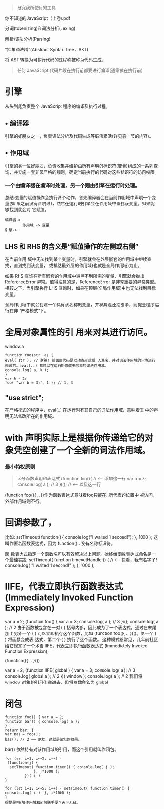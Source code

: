 >研究我所使用的工具

你不知道的JavaScript（上卷).pdf

分词(tokenizing)和词法分析(Lexing)

解析/语法分析(Parsing)

“抽象语法树”(Abstract Syntax Tree，AST)

将 AST 转换为可执行代码的过程称被称为代码生成。

>任何 JavaScript 代码片段在执行前都要进行编译(通常就在执行前)

 # 引擎
从头到尾负责整个 JavaScript 程序的编译及执行过程。

## • 编译器 
引擎的好朋友之一，负责语法分析及代码生成等脏活累活(详见前一节的内容)。

## • 作用域 
引擎的另一位好朋友，负责收集并维护由所有声明的标识符(变量)组成的一系列查 询，并实施一套非常严格的规则，确定当前执行的代码对这些标识符的访问权限。

### 一个由编译器在编译时处理，另一个则由引擎在运行时处理。

总结:变量的赋值操作会执行两个动作，首先编译器会在当前作用域中声明一个变量(如 果之前没有声明过)，然后在运行时引擎会在作用域中查找该变量，如果能够找到就会对 它赋值。
```
编译器-> 
        作用域 -> 变量
引擎->
```
## LHS 和 RHS 的含义是“赋值操作的左侧或右侧”
在当前作用 域中无法找到某个变量时，引擎就会在外层嵌套的作用域中继续查找，直到找到该变量， 或抵达最外层的作用域(也就是全局作用域)为止。

如果 RHS 查询在所有嵌套的作用域中遍寻不到所需的变量，引擎就会抛出 ReferenceError 异常。值得注意的是，ReferenceError 是非常重要的异常类型。
相较之下，当引擎执行 LHS 查询时，如果在顶层(全局作用域)中也无法找到目标变量，

全局作用域中就会创建一个具有该名称的变量，并将其返还给引擎，前提是程序运行在非 “严格模式”下。

# 全局对象属性的引 用来对其进行访问。
window.a

```
function foo(str, a) { 
eval( str ); // 欺骗! 前面的代码是以动态形式插 入进来，并对词法作用域的环境进行修改的。eval(..) 都可以在运行期修改书写期的词法作用域。
console.log( a, b );
}
var b = 2;
foo( "var b = 3;", 1 ); // 1, 3
```
## "use strict";
在严格模式的程序中，eval(..) 在运行时有其自己的词法作用域，意味着其 中的声明无法修改所在的作用域。

# with 声明实际上是根据你传递给它的对象凭空创建了一个全新的词法作用域。

### 最小特权原则
>区分函数声明和表达式
(function foo(){ // <-- 添加这一行 var a = 3; console.log( a ); // 3 })(); // <-- 以及这一行

(function foo(){ .. })作为函数表达式意味着foo只能在..所代表的位置中 被访问，外部作用域则不行。

# 回调参数了，
比如:
setTimeout( function() { console.log("I waited 1 second!");
}, 1000 );
这叫作匿名函数表达式，因为 function().. 没有名称标识符。

函 数表达式指定一个函数名可以有效解决以上问题。始终给函数表达式命名是一个最佳实践:
setTimeout( function timeoutHandler() { // <-- 快看，我有名字了! console.log( "I waited 1 second!" );
}, 1000 );

# IIFE，代表立即执行函数表达式 (Immediately Invoked Function Expression)
var a = 2;
(function foo() { var a = 3;
console.log( a ); // 3 })();
console.log( a ); // 2
由于函数被包含在一对 ( ) 括号内部，因此成为了一个表达式，通过在末尾加上另外一个 ( ) 可以立即执行这个函数，比如 (function foo(){ .. })()。第一个 ( ) 将函数变成表 达式，第二个 ( ) 执行了这个函数。
这种模式很常见，几年前社区给它规定了一个术语:IIFE，代表立即执行函数表达式 (Immediately Invoked Function Expression);

(function(){ .. }())

var a = 2;
(function IIFE( global ) {
var a = 3;
console.log( a ); // 3 console.log( global.a ); // 2
})( window ); console.log( a ); // 2
我们将 window 对象的引用传递进去，但将参数命名为 global


# 闭包
```
function foo() { var a = 2;
function bar() { console.log( a );
}
return bar; }
var baz = foo();
baz(); // 2 —— 朋友，这就是闭包的效果。
```
bar() 依然持有对该作用域的引用，而这个引用就叫作闭包。

```
for (var i=1; i<=5; i++) {
 (function(j) {
  setTimeout( function timer() { console.log( j );
             }, j*1000 );
         })( i );
}

for (let i=1; i<=5; i++) { setTimeout( function timer() {
console.log( i ); }, i*1000 );
}
很酷是吧?块作用域和闭包联手便可天下无敌。
```
